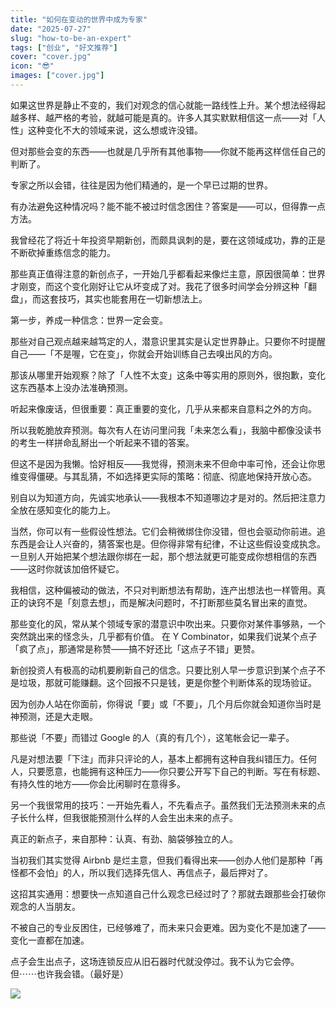 ```yaml
---
title: "如何在变动的世界中成为专家"
date: "2025-07-27"
slug: "how-to-be-an-expert"
tags: ["创业", "好文推荐"]
cover: "cover.jpg"
icon: "😎"
images: ["cover.jpg"]
---
```

如果这世界是静止不变的，我们对观念的信心就能一路线性上升。某个想法经得起越多样、越严格的考验，就越可能是真的。许多人其实默默相信这一点——对「人性」这种变化不大的领域来说，这么想或许没错。



但对那些会变的东西——也就是几乎所有其他事物——你就不能再这样信任自己的判断了。



专家之所以会错，往往是因为他们精通的，是一个早已过期的世界。



有办法避免这种情况吗？能不能不被过时信念困住？答案是——可以，但得靠一点方法。



我曾经花了将近十年投资早期新创，而颇具讽刺的是，要在这领域成功，靠的正是不断砍掉重练信念的能力。



那些真正值得注意的新创点子，一开始几乎都看起来像烂主意，原因很简单：世界才刚变，而这个变化刚好让它从坏变成了对。我花了很多时间学会分辨这种「翻盘」，而这套技巧，其实也能套用在一切新想法上。



第一步，养成一种信念：世界一定会变。



那些对自己观点越来越笃定的人，潜意识里其实是认定世界静止。只要你不时提醒自己——「不是喔，它在变」，你就会开始训练自己去嗅出风的方向。



那该从哪里开始观察？除了「人性不太变」这条中等实用的原则外，很抱歉，变化这东西基本上没办法准确预测。



听起来像废话，但很重要：真正重要的变化，几乎从来都来自意料之外的方向。



所以我乾脆放弃预测。每次有人在访问里问我「未来怎么看」，我脑中都像没读书的考生一样拼命乱掰出一个听起来不错的答案。



但这不是因为我懒。恰好相反——我觉得，预测未来不但命中率可怜，还会让你思维变得僵硬。与其乱猜，不如选择更实际的策略：彻底、彻底地保持开放心态。



别自以为知道方向，先诚实地承认——我根本不知道哪边才是对的。然后把注意力全放在感知变化的能力上。



当然，你可以有一些假设性想法。它们会稍微绑住你没错，但也会驱动你前进。追东西是会让人兴奋的，猜答案也是。但你得非常有纪律，不让这些假设变成执念。
一旦别人开始把某个想法跟你绑在一起，那个想法就更可能变成你想相信的东西——这时你就该加倍怀疑它。



我相信，这种偏被动的做法，不只对判断想法有帮助，连产出想法也一样管用。真正的诀窍不是「刻意去想」，而是解决问题时，不打断那些莫名冒出来的直觉。



那些变化的风，常从某个领域专家的潜意识中吹出来。只要你对某件事够熟，一个突然跳出来的怪念头，几乎都有价值。
在 Y Combinator，如果我们说某个点子「疯了点」，那通常是称赞——搞不好还比「这点子不错」更赞。



新创投资人有极高的动机要刷新自己的信念。只要比别人早一步意识到某个点子不是垃圾，那就可能赚翻。这个回报不只是钱，更是你整个判断体系的现场验证。



因为创办人站在你面前，你得说「要」或「不要」，几个月后你就会知道你当时是神预测，还是大走眼。



那些说「不要」而错过 Google 的人（真的有几个），这笔帐会记一辈子。



凡是对想法要「下注」而非只评论的人，基本上都拥有这种自我纠错压力。任何人，只要愿意，也能拥有这种压力——你只要公开写下自己的判断。写在有标题、有持久性的地方——你会比闲聊时在意得多。



另一个我很常用的技巧：一开始先看人，不先看点子。虽然我们无法预测未来的点子长什么样，但我很能预测什么样的人会生出未来的点子。



真正的新点子，来自那种：认真、有劲、脑袋够独立的人。



当初我们其实觉得 Airbnb 是烂主意，但我们看得出来——创办人他们是那种「再怪都不会怕」的人，所以我们选择先信人、再信点子，最后押对了。



这招其实通用：想要快一点知道自己什么观念已经过时了？那就去跟那些会打破你观念的人当朋友。



不被自己的专业反困住，已经够难了，而未来只会更难。因为变化不是加速了——变化一直都在加速。



点子会生出点子，这场连锁反应从旧石器时代就没停过。我不认为它会停。
但⋯⋯也许我会错。（最好是）




![](https://prod-files-secure.s3.us-west-2.amazonaws.com/112d0858-5090-4d34-a606-b75eb8d65fd2/46476355-9cf3-4e99-9b7a-3531bc426380/1000202064.png?X-Amz-Algorithm=AWS4-HMAC-SHA256&X-Amz-Content-Sha256=UNSIGNED-PAYLOAD&X-Amz-Credential=ASIAZI2LB466WQ3GVK72%2F20250925%2Fus-west-2%2Fs3%2Faws4_request&X-Amz-Date=20250925T081739Z&X-Amz-Expires=3600&X-Amz-Security-Token=IQoJb3JpZ2luX2VjEOj%2F%2F%2F%2F%2F%2F%2F%2F%2F%2FwEaCXVzLXdlc3QtMiJHMEUCIQDpRhztwaT6UsCZu75yCGkB6dLkQpkLOXASdnSNiK%2FDlgIgPylS0R3VAzWAtULSH7HZW2oyRmXkS471TlPpnEmh%2B9Iq%2FwMIcRAAGgw2Mzc0MjMxODM4MDUiDBYsU7x2EXnwQDsRWSrcAxxvg1Ywk6BLdnUapT9mlZ9mjJMy7pwVQYnGbwTXyN5dVDrxIzGsK0pMxaDePy5PgUDfztv2Sw%2FzmyaKTxoerPhHyp%2B4Zo%2B2is4C7X5X0Me0Ni1y2eAWCknxXOgJs4UuN09a67du4IMGzLZL%2B8Js7zMnBt1FMgbMidYASseqmeX%2BwyHZwQQAJR1ivS8TTaoSAfOTBdwRF%2F3AKOCSd1pPoD8xBxL3HxtVYEGvKMbkmC6XZA36Lfdqr1lgvAtTSFQW8W2j3VlkaVjwMRV2qe2oyOEQuXhckNbiGo5Qpf5h9ox51wl7UGbV8NyhFHAfG%2FIUDnmkFSoHae%2FjCB7XIGy%2FTnUhnrcLpGHOfgMPGR0KwgpdboI2hlW8zy1xQwNgChwyHs4%2FsINdsuy8KSixqPZ1LyGftZC6aLQPjw9TjxjMnQL8GTCXSxBYKbhY4PTEd%2F2qM8skzK7Ay1j9JHHIkAyYLpCjbTG5f5KfHScumTPb32sgwTBbrAgDusewh%2F8T%2FoZ5bOTtM4gDR4mIDYDOu%2Fu44KK6bNER6szTbTCujBhDbEEYVn4MiiR4kGATu0hXxDZiasqtKhLDe2IS6Kt8NPYkQ7gjQ%2FJEYUZoQ2el2ruW0myQ33uueabt9R4WBQbRMOjy08YGOqUBp%2BxfLgnka5qbTNS9dOGik9wvK3l99Oy86zZ5RWi2zT9L%2BxcYRoqpVXItcHFmFcf2dlUITb7p%2FVtTF%2FqM3H9etsuIMTsCCHvYrqArgS8EekPrwfkQNp%2FflHIL3ukByz38RPXnpkVmykbVtvlfvBEkkJZI7aBP4tZAVvKUjlBp%2B8ghMuQeOyjgSHSY2C4k2Fb6KErXVJgmCP%2F27CzPyWbBAh3ucema&X-Amz-Signature=fbbda908d89190e4f46745530ed3116ea92f61e4f1c7f35ee373579475312769&X-Amz-SignedHeaders=host&x-amz-checksum-mode=ENABLED&x-id=GetObject)

